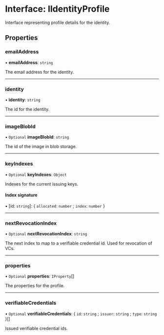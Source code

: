 # Interface: IIdentityProfile

Interface representing profile details for the identity.

## Properties

### emailAddress

• **emailAddress**: `string`

The email address for the identity.

___

### identity

• **identity**: `string`

The id for the identity.

___

### imageBlobId

• `Optional` **imageBlobId**: `string`

The id of the image in blob storage.

___

### keyIndexes

• `Optional` **keyIndexes**: `Object`

Indexes for the current issuing keys.

#### Index signature

▪ [id: `string`]: \{ `allocated`: `number` ; `index`: `number`  }

___

### nextRevocationIndex

• `Optional` **nextRevocationIndex**: `string`

The next index to map to a verifiable credential id.
Used for revocation of VCs.

___

### properties

• `Optional` **properties**: `IProperty`[]

The properties for the profile.

___

### verifiableCredentials

• `Optional` **verifiableCredentials**: \{ `id`: `string` ; `issuer`: `string` ; `type`: `string`  }[]

Issued verifiable credential ids.
